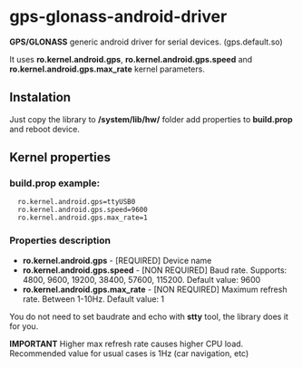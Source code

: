 # gps-glonass-android-driver
**GPS/GLONASS** generic android driver for serial devices. (gps.default.so)

It uses **ro.kernel.android.gps**, **ro.kernel.android.gps.speed** and **ro.kernel.android.gps.max_rate** kernel parameters. 

## Instalation
Just copy the library to **/system/lib/hw/** folder add properties to **build.prop** and reboot device.

## Kernel properties
### build.prop example:
```
  ro.kernel.android.gps=ttyUSB0
  ro.kernel.android.gps.speed=9600
  ro.kernel.android.gps.max_rate=1
```
### Properties description
* **ro.kernel.android.gps**         - [REQUIRED]      Device name
* **ro.kernel.android.gps.speed**   - [NON REQUIRED]  Baud rate. Supports: 4800, 9600, 19200, 38400, 57600, 115200. Default value: 9600
* **ro.kernel.android.gps.max_rate**   - [NON REQUIRED]  Maximum refresh rate. Between 1-10Hz. Default value: 1

You do not need to set baudrate and echo with **stty** tool, the library does it for you.

**IMPORTANT** Higher max refresh rate causes higher CPU load. Recommended value for usual cases is 1Hz (car navigation, etc)